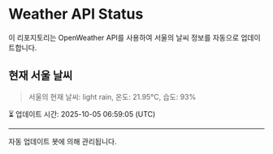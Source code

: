 
# Weather API Status

이 리포지토리는 OpenWeather API를 사용하여 서울의 날씨 정보를 자동으로 업데이트합니다.

## 현재 서울 날씨
> 서울의 현재 날씨: light rain, 온도: 21.95°C, 습도: 93%

⏳ 업데이트 시간: 2025-10-05 06:59:05 (UTC)

---
자동 업데이트 봇에 의해 관리됩니다.
